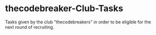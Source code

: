 # thecodebreaker-Club-Tasks
Tasks given by the club "thecodebreakers" in order to be eligible for the next round of recruiting. 
